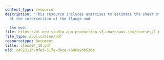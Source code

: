 ```yaml
---
content_type: resource
description: 'This resource includes exercises to estimate the shear stress acting
  at the intersection of the flange and

  the web.'
file: https://ol-ocw-studio-app-production.s3.amazonaws.com/courses/1-050-solid-mechanics-fall-2004/c402311d0fe361fed8ce4696a9db53de_class04_18.pdf
file_type: application/pdf
resourcetype: Document
title: class04_18.pdf
uid: c402311d-0fe3-61fe-d8ce-4696a9db53de
---
```

